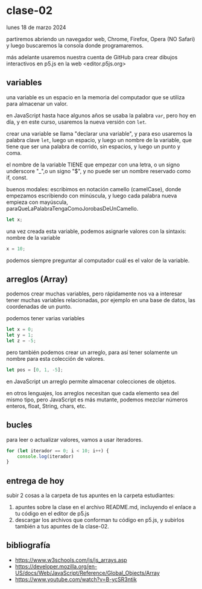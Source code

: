 # clase-02

lunes 18 de marzo 2024

partiremos abriendo un navegador web, Chrome, Firefox, Opera (NO Safari) y luego buscaremos la consola donde programaremos.

más adelante usaremos nuestra cuenta de GitHub para crear dibujos interactivos en p5.js en la web <editor.p5js.org>

## variables

una variable es un espacio en la memoria del computador que se utiliza para almacenar un valor.

en JavaScript hasta hace algunos años se usaba la palabra `var`, pero hoy en día, y en este curso, usaremos la nueva versión con `let`.

crear una variable se llama "declarar una variable", y para eso usaremos la palabra clave `let`, luego un espacio, y luego un nombre de la variable, que tiene que ser una palabra de corrido, sin espacios, y luego un punto y coma.

el nombre de la variable TIENE que empezar con una letra, o un signo underscore "\_",o un signo "$", y no puede ser un nombre reservado como if, const.

buenos modales: escribimos en notación camello (camelCase), donde empezamos escribiendo con minúscula, y luego cada palabra nueva empieza con mayúscula, paraQueLaPalabraTengaComoJorobasDeUnCamello.

```javascript
let x;
```

una vez creada esta variable, podemos asignarle valores con la sintaxis: nombre de la variable

```javascript
x = 10;
```

podemos siempre preguntar al computador cuál es el valor de la variable.

## arreglos (Array)

podemos crear muchas variables, pero rápidamente nos va a interesar tener muchas variables relacionadas, por ejemplo en una base de datos, las coordenadas de un punto.

podemos tener varias variables

```javascript
let x = 0;
let y = 1;
let z = -5;
```

pero también podemos crear un arreglo, para así tener solamente un nombre para esta colección de valores.

```javascript
let pos = [0, 1, -5];
```

en JavaScript un arreglo permite almacenar colecciones de objetos.

en otros lenguajes, los arreglos necesitan que cada elemento sea del mismo tipo, pero JavaScript es más mutante, podemos mezclar números enteros, float, String, chars, etc.

## bucles

para leer o actualizar valores, vamos a usar iteradores.

```javascript
for (let iterador == 0; i < 10; i++) {
    console.log(iterador)
}
```

## entrega de hoy

subir 2 cosas a la carpeta de tus apuntes en la carpeta estudiantes:

1. apuntes sobre la clase en el archivo README.md, incluyendo el enlace a tu código en el editor de p5.js
2. descargar los archivos que conforman tu código en p5.js, y subirlos también a tus apuntes de la clase-02.

## bibliografía

- <https://www.w3schools.com/js/js_arrays.asp>
- <https://developer.mozilla.org/en-US/docs/Web/JavaScript/Reference/Global_Objects/Array>
- <https://www.youtube.com/watch?v=B-ycSR3ntik>
